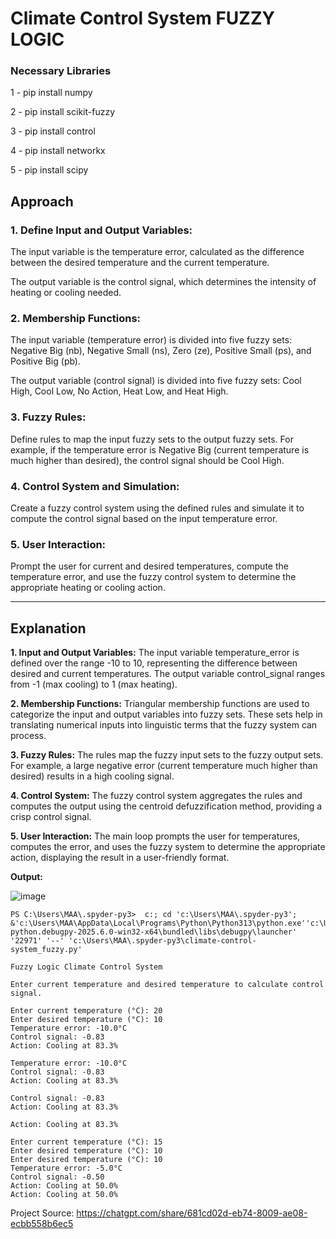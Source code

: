# Climate Control System FUZZY LOGIC

### Necessary Libraries
  1 - pip install numpy
  
  2 - pip install scikit-fuzzy
  
  3 - pip install control
  
  4 - pip install networkx

  5 - pip install scipy


## Approach

### 1. Define Input and Output Variables:

The input variable is the temperature error, calculated as the difference between the desired temperature and the current temperature.

The output variable is the control signal, which determines the intensity of heating or cooling needed.

### 2. Membership Functions:

The input variable (temperature error) is divided into five fuzzy sets: Negative Big (nb), Negative Small (ns), Zero (ze), Positive Small (ps), and Positive Big (pb).

The output variable (control signal) is divided into five fuzzy sets: Cool High, Cool Low, No Action, Heat Low, and Heat High.

### 3. Fuzzy Rules:

Define rules to map the input fuzzy sets to the output fuzzy sets. For example, if the temperature error is Negative Big (current temperature is much higher than desired), the control signal should be Cool High.

### 4. Control System and Simulation:

Create a fuzzy control system using the defined rules and simulate it to compute the control signal based on the input temperature error.

### 5. User Interaction:

Prompt the user for current and desired temperatures, compute the temperature error, and use the fuzzy control system to determine the appropriate heating or cooling action.

------------------------------------------------------------------------------------------
## Explanation

**1. Input and Output Variables:** The input variable temperature_error is defined over the range -10 to 10, representing the difference between desired and current temperatures. The output variable control_signal ranges from -1 (max cooling) to 1 (max heating).

**2. Membership Functions:** Triangular membership functions are used to categorize the input and output variables into fuzzy sets. These sets help in translating numerical inputs into linguistic terms that the fuzzy system can process.

**3. Fuzzy Rules:** The rules map the fuzzy input sets to the fuzzy output sets. For example, a large negative error (current temperature much higher than desired) results in a high cooling signal.

**4. Control System:** The fuzzy control system aggregates the rules and computes the output using the centroid defuzzification method, providing a crisp control signal.

**5. User Interaction:** The main loop prompts the user for temperatures, computes the error, and uses the fuzzy system to determine the appropriate action, displaying the result in a user-friendly format.


**Output:** 

![image](https://github.com/user-attachments/assets/1712bc7e-b0ed-4c4f-81bf-3d271a3e1a2e)

```<language python>
PS C:\Users\MAA\.spyder-py3>  c:; cd 'c:\Users\MAA\.spyder-py3';   &'c:\Users\MAA\AppData\Local\Programs\Python\Python313\python.exe''c:\Users\MAA\.vscode\extensions\ms-python.debugpy-2025.6.0-win32-x64\bundled\libs\debugpy\launcher' '22971' '--' 'c:\Users\MAA\.spyder-py3\climate-control-  system_fuzzy.py' 

Fuzzy Logic Climate Control System

Enter current temperature and desired temperature to calculate control signal.

Enter current temperature (°C): 20
Enter desired temperature (°C): 10
Temperature error: -10.0°C
Control signal: -0.83
Action: Cooling at 83.3%

Temperature error: -10.0°C
Control signal: -0.83
Action: Cooling at 83.3%

Control signal: -0.83
Action: Cooling at 83.3%

Action: Cooling at 83.3%

Enter current temperature (°C): 15
Enter desired temperature (°C): 10
Enter desired temperature (°C): 10
Temperature error: -5.0°C
Control signal: -0.50
Action: Cooling at 50.0%
Action: Cooling at 50.0%
```
Project Source: https://chatgpt.com/share/681cd02d-eb74-8009-ae08-ecbb558b6ec5
